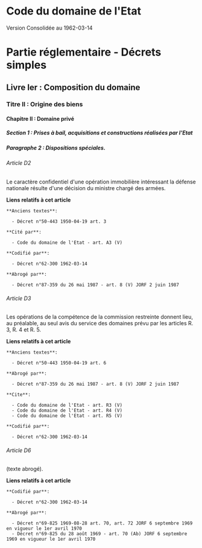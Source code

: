 # Code du domaine de l'Etat  
Version Consolidée au 1962-03-14

# Partie réglementaire - Décrets simples

## Livre Ier : Composition du domaine

### Titre II : Origine des biens

#### Chapitre II : Domaine privé

##### Section 1 : Prises à bail, acquisitions et constructions réalisées par l'Etat

##### Paragraphe 2 : Dispositions spéciales.

###### Article D2

Le caractère confidentiel d'une opération immobilière intéressant la défense nationale résulte d'une décision du ministre
chargé des armées.

**Liens relatifs à cet article**

	**Anciens textes**:

	  - Décret n°50-443 1950-04-19 art. 3

	**Cité par**:

	  - Code du domaine de l'Etat - art. A3 (V)

	**Codifié par**:

	  - Décret n°62-300 1962-03-14

	**Abrogé par**:

	  - Décret n°87-359 du 26 mai 1987 - art. 8 (V) JORF 2 juin 1987


###### Article D3

Les opérations de la compétence de la commission restreinte donnent lieu, au préalable, au seul avis du service des domaines
prévu par les articles R. 3, R. 4 et R. 5.

**Liens relatifs à cet article**

	**Anciens textes**:

	  - Décret n°50-443 1950-04-19 art. 6

	**Abrogé par**:

	  - Décret n°87-359 du 26 mai 1987 - art. 8 (V) JORF 2 juin 1987

	**Cite**:

	  - Code du domaine de l'Etat - art. R3 (V)
	  - Code du domaine de l'Etat - art. R4 (V)
	  - Code du domaine de l'Etat - art. R5 (V)

	**Codifié par**:

	  - Décret n°62-300 1962-03-14


###### Article D6

(texte abrogé).

**Liens relatifs à cet article**

	**Codifié par**:

	  - Décret n°62-300 1962-03-14

	**Abrogé par**:

	  - Décret n°69-825 1969-08-28 art. 70, art. 72 JORF 6 septembre 1969 en vigueur le 1er avril 1970
	  - Décret n°69-825 du 28 août 1969 - art. 70 (Ab) JORF 6 septembre 1969 en vigueur le 1er avril 1970


